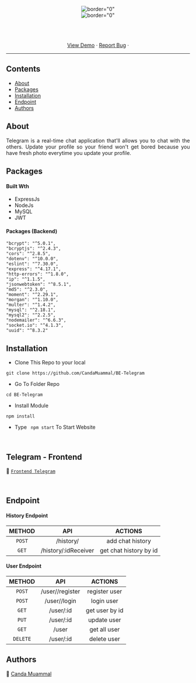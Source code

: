 <p align="center">
     <img src="https://i.postimg.cc/pT9Ypg8w/teleg.png"   alt= border="0" /> <br/>
     <img src="https://i.postimg.cc/XNd1LCGT/telltel.png"   alt= border="0" />

</p>

<p align="center">
    <br />
    <br />
    <br />
    <a href="https://fe-telegram.vercel.app/login">View Demo</a>
    ·
    <a href="https://github.com/CandaMuammal/FE-Telegram/issues">Report Bug</a>
    ·
  </p>

---


## Contents

- [About](#about)
- [Packages](#Packages)
- [Installation](#installation)
- [Endpoint](#endpoint)
- [Authors](#authors)

##  About

<p align="justify">Telegram is a real-time chat application that'll allows you to chat with the others. Update your profile so your friend won't get bored because you have fresh photo everytime you update your profile.
</p>

##  Packages


#### Built Wth
- ExpressJs
- NodeJs
- MySQL
- JWT

#### Packages (Backend)
    "bcrypt": "^5.0.1",
    "bcryptjs": "^2.4.3",
    "cors": "^2.8.5",
    "dotenv": "^10.0.0",
    "eslint": "^7.30.0",
    "express": "^4.17.1",
    "http-errors": "^1.8.0",
    "ip": "^1.1.5",
    "jsonwebtoken": "^8.5.1",
    "md5": "^2.3.0",
    "moment": "^2.29.1",
    "morgan": "^1.10.0",
    "multer": "^1.4.2",
    "mysql": "^2.18.1",
    "mysql2": "^2.2.5",
    "nodemailer": "^6.6.3",
    "socket.io": "^4.1.3",
    "uuid": "^8.3.2"


## Installation

- Clone This Repo to your local

```
git clone https://github.com/CandaMuammal/BE-Telegram
```

- Go To Folder Repo

```
cd BE-Telegram
```

- Install Module

```
npm install
```

- Type ` npm start` To Start Website

<br/>

## Telegram - Frontend

:rocket: [`Frontend Telegram`](https://github.com/CandaMuammal/FE-Telegram)

<br/>

## Endpoint

#### History Endpoint

|  METHOD  |             API             |                    ACTIONS                    |
| :------: | :-------------------------: | :-------------------------------------------: |
|  `POST`   |           /history/     |               add chat history             |
|  `GET`   |       /history/:idReceiver      |              get chat history by id             |


#### User Endpoint

|  METHOD  |             API             |                    ACTIONS                    |
| :------: | :-------------------------: | :-------------------------------------------: |
|  `POST`   |       /user//register     |              register user            |
|  `POST`   |           /user//login     |               login user             |
|  `GET`   |       /user/:id      |              get user by id             |
| `PUT` |       /user/:id        |            update user           |
| `GET` |       /user        |             get all user           |
| `DELETE` |       /user/:id        |             delete  user           |


## Authors

:rocket: [Canda Muammal](https://github.com/CandaMuammal)
